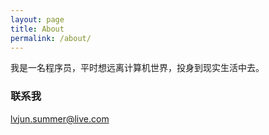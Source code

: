 ```yaml
---
layout: page
title: About
permalink: /about/
---
```


我是一名程序员，平时想远离计算机世界，投身到现实生活中去。

### 联系我

[lvjun.summer@live.com](mailto:lvjun.summer@live.com)
